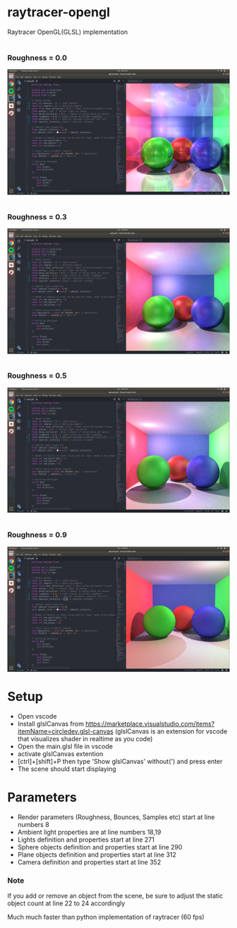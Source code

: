 # raytracer-opengl
Raytracer OpenGL(GLSL) implementation <br /><br />
### Roughness = 0.0
<img src="demos/roughness_0_0.png" align="middle" /><br /><br />
### Roughness = 0.3
<img src="demos/roughness_0_3.png" align="middle" /><br /><br />
### Roughness = 0.5
<img src="demos/roughness_0_5.png" align="middle" /><br /><br />
### Roughness = 0.9
<img src="demos/roughness_0_9.png" align="middle" />

# Setup
- Open vscode
- Install glslCanvas from https://marketplace.visualstudio.com/items?itemName=circledev.glsl-canvas
(glslCanvas is an extension for vscode that visualizes shader in realtime as you code)
- Open the main.glsl file in vscode
- activate glslCanvas extention
- [ctrl]+[shift]+P then type 'Show glslCanvas' without(') and press enter
- The scene should start displaying

# Parameters
- Render parameters (Roughness, Bounces, Samples etc) start at line numbers 8
- Ambient light properties are at line numbers 18,19
- Lights definition and properties start at line 271
- Sphere objects definition and properties start at line 290
- Plane objects definition and properties start at line 312
- Camera definition and properties start at line 352

### Note
If you add or remove an object from the scene, be sure to adjust the static object count at line 22 to 24 accordingly

Much much faster than python implementation of raytracer (60 fps)
